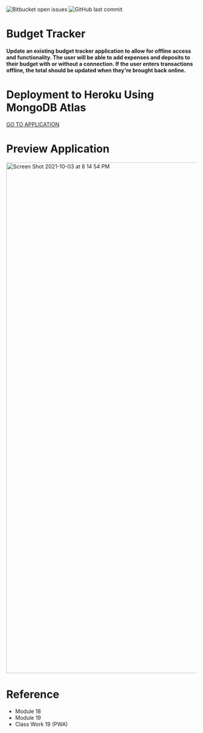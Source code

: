 <img alt="Bitbucket open issues" src="https://img.shields.io/bitbucket/issues/rldyd/Budget-Tracker"> <img alt="GitHub last commit" src="https://img.shields.io/github/last-commit/rldyd/Budget-Tracker">


# Budget Tracker

#### Update an existing budget tracker application to allow for offline access and functionality. The user will be able to add expenses and deposits to their budget with or without a connection. If the user enters transactions offline, the total should be updated when they're brought back online.


# Deployment to Heroku Using MongoDB Atlas

[GO TO APPLICATION](https://blooming-caverns-23612.herokuapp.com)

# Preview Application

<img width="1349" alt="Screen Shot 2021-10-03 at 8 14 54 PM" src="https://user-images.githubusercontent.com/84109630/135778329-472a0443-9dd4-46df-b99e-283b53c75927.png">



# Reference

* Module 18
* Module 19
* Class Work 19 (PWA)

